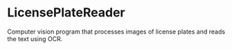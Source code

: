 # LicensePlateReader
Computer vision program that processes images of license plates and reads the text using OCR.
